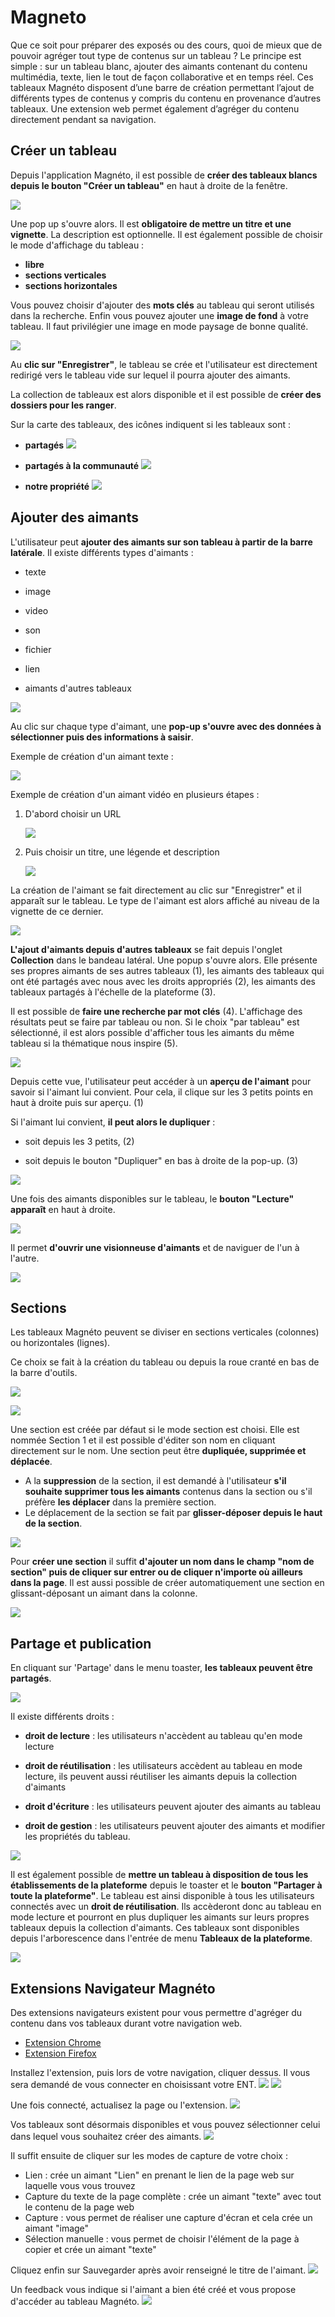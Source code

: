 # Magneto

Que ce soit pour préparer des exposés ou des cours, quoi de mieux que de pouvoir agréger tout type de contenus sur un tableau ? Le principe est simple : sur un tableau blanc, ajouter des aimants contenant du contenu multimédia, texte, lien le tout de façon collaborative et en temps réel. Ces tableaux Magnéto disposent d’une barre de création permettant l’ajout de différents types de contenus y compris du contenu en provenance d’autres tableaux. Une extension web permet également d’agréger du contenu directement pendant sa navigation.

## Créer un tableau

Depuis l'application Magnéto, il est possible de **créer des tableaux blancs depuis le bouton "Créer un tableau"** en haut à droite de la fenêtre.

![](.gitbook/assets/magneto_1_01_creer-un-tableau.png)

Une pop up s'ouvre alors. Il est **obligatoire de mettre un titre et une vignette**. La description est optionnelle.
Il est également possible de choisir le mode d'affichage du tableau :

* **libre**
* **sections verticales**
* **sections horizontales**

Vous pouvez choisir d'ajouter des **mots clés** au tableau qui seront utilisés dans la recherche.
Enfin vous pouvez ajouter une **image de fond** à votre tableau. Il faut privilégier une image en mode paysage de bonne qualité.

![](.gitbook/assets/magneto_1_02_creer-un-tableau.png)

Au **clic sur "Enregistrer"**, le tableau se crée et l'utilisateur est directement redirigé vers le tableau vide sur lequel il pourra ajouter des aimants.

La collection de tableaux est alors disponible et il est possible de **créer des dossiers pour les ranger**.

Sur la carte des tableaux, des icônes indiquent si les tableaux sont :

* **partagés**  ![](.gitbook/assets/magneto_1_03_partage.png)

* **partagés à la communauté**  ![](.gitbook/assets/magneto_1_04_partage-communaute.png)

* **notre propriété**  ![](.gitbook/assets/magneto_1_05_notre-propriete.png)


## Ajouter des aimants

L'utilisateur peut **ajouter des aimants sur son tableau à partir de la barre latérale**.
Il existe différents types d'aimants :

* texte

* image

* video

* son

* fichier

* lien

* aimants d'autres tableaux


![](.gitbook/assets/magneto_2_01_bandeau-lateral.png)

Au clic sur chaque type d'aimant, une **pop-up s'ouvre avec des données à sélectionner puis des informations à saisir**.

Exemple de création d'un aimant texte :

![](.gitbook/assets/magneto_2_02_aimant-texte.png)

Exemple de création d'un aimant vidéo en plusieurs étapes :

1. D'abord choisir un URL

    ![](.gitbook/assets/magneto_2_03_aimant-video.png)

2. Puis choisir un titre, une légende et description

    ![](.gitbook/assets/magneto_2_04_aimant-video.png)


La création de l'aimant se fait directement au clic sur "Enregistrer" et il apparaît sur le tableau. Le type de l'aimant est alors affiché au niveau de la vignette de ce dernier.

![](.gitbook/assets/magneto_2_05_aimants.png)

**L'ajout d'aimants depuis d'autres tableaux** se fait depuis l'onglet **Collection** dans le bandeau latéral. Une popup s'ouvre alors. Elle présente ses propres aimants de ses autres tableaux (1), les aimants des tableaux qui ont été partagés avec nous avec les droits appropriés (2), les aimants des tableaux partagés à l'échelle de la plateforme (3).

Il est possible de **faire une recherche par mot clés** (4). L'affichage des résultats peut se faire par tableau ou non. Si le choix "par tableau" est sélectionné, il est alors possible d'afficher tous les aimants du même tableau si la thématique nous inspire (5).

![](.gitbook/assets/magneto_2_06_collection-aimants.png)

Depuis cette vue, l'utilisateur peut accéder à un **aperçu de l'aimant** pour savoir si l'aimant lui convient. Pour cela, il clique sur les 3 petits points en haut à droite puis sur aperçu. (1)

Si l'aimant lui convient, **il peut alors le dupliquer** :

* soit depuis les 3 petits, (2)

* soit depuis le bouton "Dupliquer" en bas à droite de la pop-up. (3)

![](.gitbook/assets/magneto_2_07_propriete-aimants.png)

Une fois des aimants disponibles sur le tableau, le **bouton "Lecture" apparaît** en haut à droite.

![](.gitbook/assets/magneto_2_08_lecture.png)

Il permet **d'ouvrir une visionneuse d'aimants** et de naviguer de l'un à l'autre.

![](.gitbook/assets/magneto_2_09_lecture-navigation.png)

## Sections

Les tableaux Magnéto peuvent se diviser en sections verticales (colonnes) ou horizontales (lignes).

Ce choix se fait à la création du tableau ou depuis la roue cranté en bas de la barre d'outils.

![](.gitbook/assets/magneto_2_10_proprietes-tableau.png)

![](.gitbook/assets/magneto_2_11_disposition-tableau.png)

Une section est créée par défaut si le mode section est choisi. Elle est nommée Section 1 et il est possible d'éditer son nom en cliquant directement sur le nom.
Une section peut être **dupliquée, supprimée et déplacée**.

* A la **suppression** de la section, il est demandé à l'utilisateur **s'il souhaite supprimer tous les aimants** contenus dans la section ou s'il préfère **les déplacer** dans la première section.
* Le déplacement de la section se fait par **glisser-déposer depuis le haut de la section**.

![](.gitbook/assets/magneto_2_12_sections.png)

Pour **créer une section** il suffit **d'ajouter un nom dans le champ "nom de section" puis de cliquer sur entrer ou de cliquer n'importe où ailleurs dans la page**. Il est aussi possible de créer automatiquement une section en glissant-déposant un aimant dans la colonne.

![](.gitbook/assets/magneto_2_13_creer-section.png)



## Partage et publication

En cliquant sur 'Partage' dans le menu toaster, **les tableaux peuvent être partagés**.

![](.gitbook/assets/magneto_3_01_toaster.png)

Il existe différents droits :
 
* **droit de lecture** : les utilisateurs n'accèdent au tableau qu'en mode lecture

* **droit de réutilisation** : les utilisateurs accèdent au tableau en mode lecture, ils peuvent aussi réutiliser les aimants depuis la collection d'aimants

* **droit d'écriture** : les utilisateurs peuvent ajouter des aimants au tableau

* **droit de gestion** : les utilisateurs peuvent ajouter des aimants et modifier les propriétés du tableau.

![](.gitbook/assets/magneto_3_02_popup-partage.png)

Il est également possible de **mettre un tableau à disposition de tous les établissements de la plateforme** depuis le toaster et le **bouton "Partager à toute la plateforme"**. Le tableau est ainsi disponible à tous les utilisateurs connectés avec un **droit de réutilisation**. Ils accèderont donc au tableau en mode lecture et pourront en plus dupliquer les aimants sur leurs propres tableaux depuis la collection d'aimants.
Ces tableaux sont disponibles depuis l'arborescence dans l'entrée de menu **Tableaux de la plateforme**.

![](.gitbook/assets/magneto_3_03_popup-partage-plateforme.png)

## Extensions Navigateur Magnéto

Des extensions navigateurs existent pour vous permettre d'agréger du contenu dans vos tableaux durant votre navigation web. 

* [Extension Chrome](https://chrome.google.com/webstore/detail/magneto-extension/pamjpplklghfnfknbbfegacelfkhjikd "Lien extension Magnéto Chrome")
* [Extension Firefox](https://addons.mozilla.org/fr/firefox/addon/magneto_extension/ "Lien extension Magnéto Firefox")

Installez l'extension, puis lors de votre navigation, cliquer dessus.
Il vous sera demandé de vous connecter en choisissant votre ENT.
![](.gitbook/assets/magneto_4_extension-authent1.png)
![](.gitbook/assets/magneto_4_extension-authent2.png)

Une fois connecté, actualisez la page ou l'extension.
![](.gitbook/assets/magneto_4_extension-update.png)

Vos tableaux sont désormais disponibles et vous pouvez sélectionner celui dans lequel vous souhaitez créer des aimants.
![](.gitbook/assets/magneto_4_extension-tableau.png)

Il suffit ensuite de cliquer sur les modes de capture de votre choix :

* Lien : crée un aimant "Lien" en prenant le lien de la page web sur laquelle vous vous trouvez
* Capture du texte de la page complète : crée un aimant "texte" avec tout le contenu de la page web
* Capture : vous permet de réaliser une capture d'écran et cela crée un aimant "image"
* Sélection manuelle : vous permet de choisir l'élément de la page à copier et crée un aimant "texte"

Cliquez enfin sur Sauvegarder après avoir renseigné le titre de l'aimant.
![](.gitbook/assets/magneto_4_extension-sauvegarde.png)

Un feedback vous indique si l'aimant a bien été créé et vous propose d'accéder au tableau Magnéto.
![](.gitbook/assets/magneto_4_extension-feedback.png)
